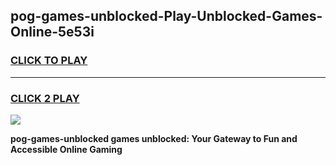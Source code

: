 
## pog-games-unblocked-Play-Unblocked-Games-Online-5e53i
<h3>
<a href="https://premium76.site?title=pog-games-unblocked&ref=24A">CLICK TO PLAY</a></h3>
<hr>

<h3>
<a href="https://premium76.site?title=pog-games-unblocked&ref=24A">CLICK 2 PLAY</a>
  
</h3>

<a href="https://premium76.site?title=pog-games-unblocked&ref=24A"><img src="https://clearcache.store/games.png"></a>


**pog-games-unblocked games unblocked: Your Gateway to Fun and Accessible Online Gaming**
